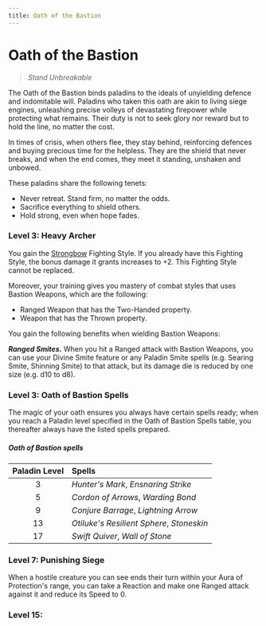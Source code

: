 ```yaml
---
title: Oath of the Bastion
---
```


# Oath of the Bastion

> *Stand Unbreakable*

The Oath of the Bastion binds paladins to the ideals of unyielding defence and indomitable will. Paladins who taken this oath are akin to living siege engines, unleashing precise volleys of devastating firepower while protecting what remains. Their duty is not to seek glory nor reward but to hold the line, no matter the cost.

In times of crisis, when others flee, they stay behind, reinforcing defences and buying precious time for the helpless. They are the shield that never breaks, and when the end comes, they meet it standing, unshaken and unbowed.

These paladins share the following tenets:

- Never retreat. Stand firm, no matter the odds.
- Sacrifice everything to shield others.
- Hold strong, even when hope fades.

### Level 3: Heavy Archer

You gain the [Strongbow] Fighting Style. If you already have this Fighting Style, the bonus damage it grants increases to +2. This Fighting Style cannot be replaced.

Moreover, your training gives you mastery of combat styles that uses Bastion Weapons, which are the following:

- Ranged Weapon that has the Two-Handed property.
- Weapon that has the Thrown property.

You gain the following benefits when wielding Bastion Weapons:

***Ranged Smites.*** When you hit a Ranged attack with Bastion Weapons, you can use your Divine Smite feature or any Paladin Smite spells (e.g. Searing Smite, Shinning Smite) to that attack, but its damage die is reduced by one size (e.g. d10 to d8).



[Strongbow]: ../../character-creation/feat/feat-fighting-style.md#strongbow

### Level 3: Oath of Bastion Spells

The magic of your oath ensures you always have certain spells ready; when you reach a Paladin level specified in the Oath of Bastion Spells table, you thereafter always have the listed spells prepared.

##### Oath of Bastion spells

| Paladin Level | Spells |
|:---:|:---|
| 3 | *Hunter's Mark*, *Ensnaring Strike* |
| 5 | *Cordon of Arrows*, *Warding Bond* |
| 9 | *Conjure Barrage*, *Lightning Arrow* |
| 13 | *Otiluke's Resilient Sphere*, *Stoneskin* |
| 17 | *Swift Quiver*, *Wall of Stone* |


### Level 7: Punishing Siege

When a hostile creature you can see ends their turn within your Aura of Protection's range, you can take a Reaction and make one Ranged attack against it and reduce its Speed to 0.

### Level 15: 